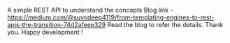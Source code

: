 A simple REST API to understand the concepts
Blog link - https://medium.com/@suvodeep4119/from-templating-engines-to-rest-apis-the-transition-74d2afeee329
Read the blog to refer the details.
Thank you. Happy development !
